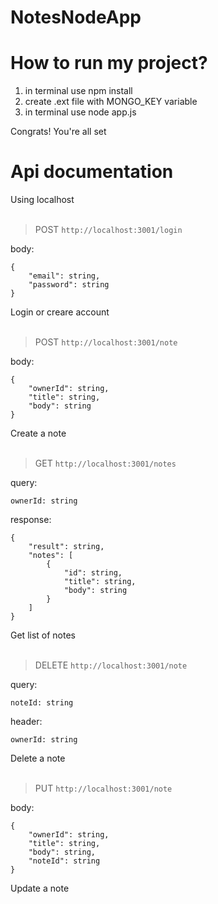 # NotesNodeApp
# How to run my project?
1) in terminal use npm install
2) create .ext file with MONGO_KEY variable
3) in terminal use node app.js
   
Congrats! You're all set
# Api documentation
Using localhost
<br>
<br>
> POST `http://localhost:3001/login`

body:
```
{
    "email": string,
    "password": string
}
```

Login or creare account
<br>
<br>
> POST `http://localhost:3001/note`

body:
```
{
    "ownerId": string,
    "title": string,
    "body": string
}
```

Create a note
<br>
<br>
> GET `http://localhost:3001/notes`

query:
```
ownerId: string
```

response:
```
{
    "result": string,
    "notes": [
        {
            "id": string,
            "title": string,
            "body": string
        }
    ]
}
```

Get list of notes
<br>
<br>
> DELETE `http://localhost:3001/note`

query:
```
noteId: string
```
header:
```
ownerId: string
```

Delete a note
<br>
<br>
> PUT `http://localhost:3001/note`

body:
```
{
    "ownerId": string,
    "title": string,
    "body": string,
    "noteId": string
}
```

Update a note
